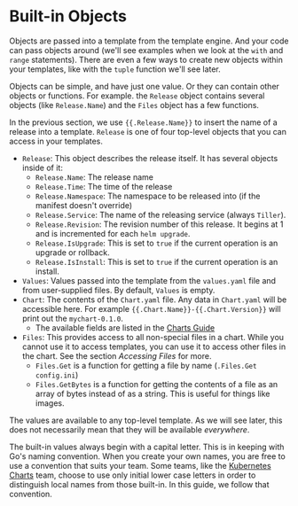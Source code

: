 # Built-in Objects

Objects are passed into a template from the template engine. And your code can pass objects around (we'll see examples when we look at the `with` and `range` statements). There are even a few ways to create new objects within your templates, like with the `tuple` function we'll see later.

Objects can be simple, and have just one value. Or they can contain other objects or functions. For example. the `Release` object contains several objects (like `Release.Name`) and the `Files` object has a few functions.

In the previous section, we use `{{.Release.Name}}` to insert the name of a release into a template. `Release` is one of four top-level objects that you can access in your templates.

- `Release`: This object describes the release itself. It has several objects inside of it:
  - `Release.Name`: The release name
  - `Release.Time`: The time of the release
  - `Release.Namespace`: The namespace to be released into (if the manifest doesn't override)
  - `Release.Service`: The name of the releasing service (always `Tiller`).
  - `Release.Revision`: The revision number of this release. It begins at 1 and is incremented for each `helm upgrade`.
  - `Release.IsUpgrade`: This is set to `true` if the current operation is an upgrade or rollback.
  - `Release.IsInstall`: This is set to `true` if the current operation is an install.
- `Values`: Values passed into the template from the `values.yaml` file and from user-supplied files. By default, `Values` is empty.
- `Chart`: The contents of the `Chart.yaml` file. Any data in `Chart.yaml` will be accessible here. For example `{{.Chart.Name}}-{{.Chart.Version}}` will print out the `mychart-0.1.0`.
  - The available fields are listed in the [Charts Guide](charts.md)
- `Files`: This provides access to all non-special files in a chart. While you cannot use it to access templates, you can use it to access other files in the chart. See the section _Accessing Files_ for more.
  - `Files.Get` is a function for getting a file by name (`.Files.Get config.ini`)
  - `Files.GetBytes` is a function for getting the contents of a file as an array of bytes instead of as a string. This is useful for things like images.

The values are available to any top-level template. As we will see later, this does not necessarily mean that they will be available _everywhere_.

The built-in values always begin with a capital letter. This is in keeping with Go's naming convention. When you create your own names, you are free to use a convention that suits your team. Some teams, like the [Kubernetes Charts](https://github.com/kubernetes/charts) team, choose to use only initial lower case letters in order to distinguish local names from those built-in. In this guide, we follow that convention.

